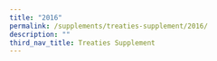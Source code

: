```yaml
---
title: "2016"
permalink: /supplements/treaties-supplement/2016/
description: ""
third_nav_title: Treaties Supplement
---
```

